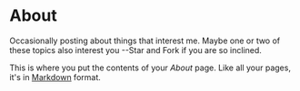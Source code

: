 # About

Occasionally posting about things that interest me. Maybe one or two of these topics also interest you --Star and Fork if you are so inclined.

This is where you put the contents of your *About* page. Like all your pages, it's in [Markdown](https://guides.github.com/features/mastering-markdown/) format.

